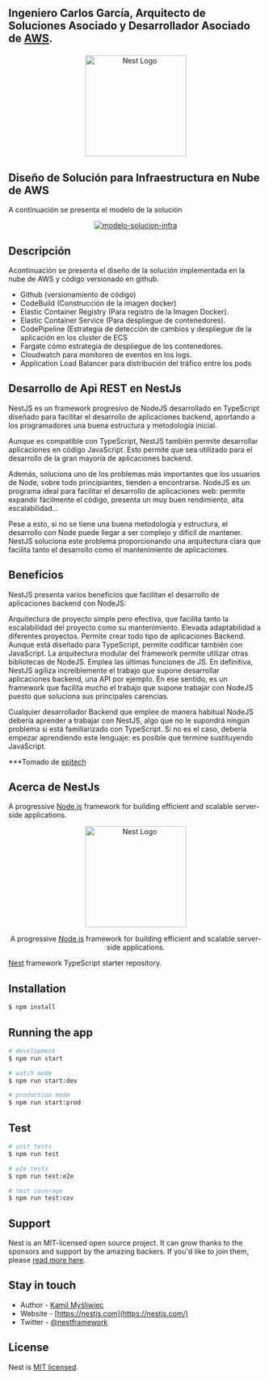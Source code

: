## <p align="">Ingeniero Carlos García, Arquitecto de Soluciones Asociado y Desarrollador Asociado de <a href="https://aws.amazon.com/es/" target="_blank">AWS</a>.</p>

<p align="center">
  <a href="https://www.linkedin.com/in/ingcarlosgarciachacon/" target="blank"><img src="https://media.licdn.com/dms/image/C5603AQHQqJttsF0cJg/profile-displayphoto-shrink_200_200/0/1656990249470?e=1683763200&v=beta&t=B8efnOKuHa1El-fWUwCYhuchgzP7-S70tLNlaF6EgTQ" width="200" alt="Nest Logo" /></a>
</p>

[circleci-image]: https://img.shields.io/circleci/build/github/nestjs/nest/master?token=abc123def456
[circleci-url]: https://circleci.com/gh/nestjs/nest

## Diseño de Solución para Infraestructura en Nube de AWS
<p> A continuación se presenta el modelo de la solución  </p>
<p align="center">
<a href="https://ibb.co/4RWyv8c"><img src="https://i.ibb.co/N2xhD9X/modelo-solucion-infra.png" alt="modelo-solucion-infra" border="0"></a>
</p>

## Descripción

Acontinuación se presenta el diseño de la solución implementada en la nube de AWS y código versionado en github.
 - Github (versionamiento de código)
 - CodeBuild (Construcción de la imagen docker)
 - Elastic Container Registry (Para registro de la Imagen Docker).
 - Elastic Container Service (Para despliegue de contenedores).
 - CodePipeline (Estrategia de detección de cambios y despliegue de la aplicación en los cluster de ECS
 - Fargate cómo estrategia de despliegue de los contenedores.
 - Cloudwatch para monitoreo de eventos en los logs.
 - Application Load Balancer para distribución del tráfico entre los pods


## Desarrollo de Api REST en NestJs

NestJS es un framework progresivo de NodeJS desarrollado en TypeScript diseñado para facilitar el desarrollo de aplicaciones backend, aportando a los programadores una buena estructura y metodología inicial.

Aunque es compatible con TypeScript, NestJS también permite desarrollar aplicaciones en código JavaScript. Esto permite que sea utilizado para el desarrollo de la gran mayoría de aplicaciones backend. 

Además, soluciona uno de los problemas más importantes que los usuarios de Node, sobre todo principiantes, tienden a encontrarse. NodeJS es un programa ideal para facilitar el desarrollo de aplicaciones web: permite expandir fácilmente el código, presenta un muy buen rendimiento, alta escalabilidad… 

Pese a esto, si no se tiene una buena metodología y estructura, el desarrollo con Node puede llegar a ser complejo y difícil de mantener. NestJS soluciona este problema proporcionando una arquitectura clara que facilita tanto el desarrollo como el mantenimiento de aplicaciones. 

## Beneficios

NestJS presenta varios beneficios que facilitan el desarrollo de aplicaciones backend con NodeJS:

Arquitectura de proyecto simple pero efectiva, que facilita tanto la escalabilidad del proyecto como su mantenimiento.
Elevada adaptabilidad a diferentes proyectos. Permite crear todo tipo de aplicaciones Backend.
Aunque está diseñado para TypeScript, permite codificar también con JavaScript.
La arquitectura modular del framework permite utilizar otras bibliotecas de NodeJS.
Emplea las últimas funciones de JS. 
En definitiva, NestJS agiliza increíblemente el trabajo que supone desarrollar aplicaciones backend, una API por ejemplo. En ese sentido, es un framework que facilita mucho el trabajo que supone trabajar con NodeJS puesto que soluciona sus principales carencias. 

Cualquier desarrollador Backend que emplee de manera habitual NodeJS debería aprender a trabajar con NestJS, algo que no le supondrá ningún problema si está familiarizado con TypeScript. Si no es el caso, debería empezar aprendiendo este lenguaje: es posible que termine sustituyendo JavaScript.


<p align="">***Tomado de <a href="https://www.epitech-it.es/nestjs-que-es/#:~:text=NestJS%20presenta%20varios%20beneficios%20que,todo%20tipo%20de%20aplicaciones%20Backend." target="_blank">epitech</a> </p>


## Acerca de NestJs

<p align="">A progressive <a href="http://nodejs.org" target="_blank">Node.js</a> framework for building efficient and scalable server-side applications.</p>

<p align="center">
  <a href="http://nestjs.com/" target="blank"><img src="https://nestjs.com/img/logo-small.svg" width="200" alt="Nest Logo" /></a>
</p>

[circleci-image]: https://img.shields.io/circleci/build/github/nestjs/nest/master?token=abc123def456
[circleci-url]: https://circleci.com/gh/nestjs/nest

  <p align="center">A progressive <a href="http://nodejs.org" target="_blank">Node.js</a> framework for building efficient and scalable server-side applications.</p>
    <p align="center">
  <!--[![Backers on Open Collective](https://opencollective.com/nest/backers/badge.svg)](https://opencollective.com/nest#backer)
  [![Sponsors on Open Collective](https://opencollective.com/nest/sponsors/badge.svg)](https://opencollective.com/nest#sponsor)-->


[Nest](https://github.com/nestjs/nest) framework TypeScript starter repository.

## Installation

```bash
$ npm install
```

## Running the app

```bash
# development
$ npm run start

# watch mode
$ npm run start:dev

# production mode
$ npm run start:prod
```

## Test

```bash
# unit tests
$ npm run test

# e2e tests
$ npm run test:e2e

# test coverage
$ npm run test:cov
```


## Support

Nest is an MIT-licensed open source project. It can grow thanks to the sponsors and support by the amazing backers. If you'd like to join them, please [read more here](https://docs.nestjs.com/support).

## Stay in touch

- Author - [Kamil Myśliwiec](https://kamilmysliwiec.com)
- Website - [https://nestjs.com](https://nestjs.com/)
- Twitter - [@nestframework](https://twitter.com/nestframework)

## License

Nest is [MIT licensed](LICENSE).
